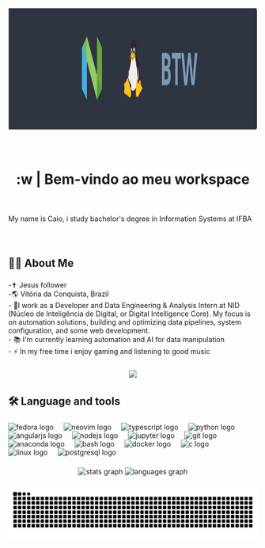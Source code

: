 <div align="center">
  <img height="250" src="assets/img_github_readme.png"/>
</div>

###

<br clear="both">

<h1 align="center">:w | Bem-vindo ao meu workspace</h1>

###

<br clear="both">

<p align="left">My name is Caio, i study bachelor's degree in Information Systems at IFBA</p>

###

<br clear="both">

<h2 align="left">👩‍💻 About Me</h2>

###

<p align="left">-✝ Jesus follower<br>-🌎 Vitória da Conquista, Brazil<br>- 🔭I work as a Developer and Data Engineering & Analysis Intern at NID (Núcleo de Inteligência de Digital, or Digital Intelligence Core). My focus is on automation solutions, building and optimizing data pipelines, system configuration, and some web development.<br>- 📚 I'm currently learning automation and AI for data manipulation<br>- ⚡ In my free time i enjoy gaming and listening to good music</p>

###

<div align="center">
  <img src="https://visitor-badge.laobi.icu/badge?page_id=caio2203.caio2203&right_color=blue"  />
</div>

###

<h2 align="left">🛠 Language and tools</h2>

###

<div align="left">
  <img src="https://cdn.jsdelivr.net/gh/devicons/devicon/icons/fedora/fedora-original.svg" height="40" alt="fedora logo"  />
  <img width="12" />
  <img src="https://skillicons.dev/icons?i=neovim" height="40" alt="neovim logo"  />
  <img width="12" />
  <img src="https://cdn.jsdelivr.net/gh/devicons/devicon/icons/typescript/typescript-original.svg" height="40" alt="typescript logo"  />
  <img width="12" />
  <img src="https://cdn.jsdelivr.net/gh/devicons/devicon/icons/python/python-original.svg" height="40" alt="python logo"  />
  <img width="12" />
  <img src="https://cdn.jsdelivr.net/gh/devicons/devicon/icons/angularjs/angularjs-original.svg" height="40" alt="angularjs logo"  />
  <img width="12" />
  <img src="https://cdn.jsdelivr.net/gh/devicons/devicon/icons/nodejs/nodejs-original.svg" height="40" alt="nodejs logo"  />
  <img width="12" />
  <img src="https://cdn.jsdelivr.net/gh/devicons/devicon/icons/jupyter/jupyter-original.svg" height="40" alt="jupyter logo"  />
  <img width="12" />
  <img src="https://cdn.jsdelivr.net/gh/devicons/devicon/icons/git/git-original.svg" height="40" alt="git logo"  />
  <img width="12" />
  <img src="https://cdn.simpleicons.org/anaconda/44A833" height="40" alt="anaconda logo"  />
  <img width="12" />
  <img src="https://cdn.simpleicons.org/gnubash/4EAA25" height="40" alt="bash logo"  />
  <img width="12" />
  <img src="https://cdn.simpleicons.org/docker/2496ED" height="40" alt="docker logo"  />
  <img width="12" />
  <img src="https://skillicons.dev/icons?i=c" height="40" alt="c logo"  />
  <img width="12" />
  <img src="https://cdn.jsdelivr.net/gh/devicons/devicon/icons/linux/linux-original.svg" height="40" alt="linux logo"  />
  <img width="12" />
  <img src="https://cdn.jsdelivr.net/gh/devicons/devicon/icons/postgresql/postgresql-original.svg" height="40" alt="postgresql logo"  />
</div>

###

<div align="center">
  <img src="https://github-readme-stats.vercel.app/api?username=caio2203&hide_title=false&hide_rank=false&show_icons=true&include_all_commits=true&count_private=true&disable_animations=false&theme=nord&locale=en&hide_border=false&order=1" height="150" alt="stats graph"  />
  <img src="https://github-readme-stats.vercel.app/api/top-langs?username=caio2203&locale=en&hide_title=false&layout=compact&card_width=320&langs_count=4&theme=nord&hide_border=false&order=2" height="150" alt="languages graph"  />
</div>

###

<img src="https://raw.githubusercontent.com/caio2203/caio2203/output/snake.svg" alt="Snake animation" />

###
